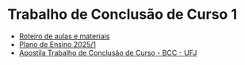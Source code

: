 # Trabalho de Conclusão de Curso 1


- [Roteiro de aulas e materiais](documentos/roteiro.md)
- [Plano de Ensino 2025/1](documentos/Plano_de_Ensino_tcc1_2025_1.md)
- [Apostila Trabalho de Conclusão de Curso - BCC - UFJ](documentos/livro_completo.md)
